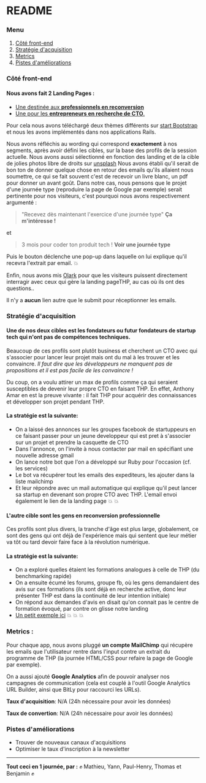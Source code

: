 # README

### Menu

 1. [Côté front-end](https://github.com/BenCmjn/landing-entrepreneur/blob/master/README.md#côté-front-end)
 2. [Stratégie d'acquisition](https://github.com/BenCmjn/landing-entrepreneur/blob/master/README.md#Acquisition)
 2. [Metrics](https://github.com/BenCmjn/landing-entrepreneur/blob/master/README.md#Metrics)
 4. [Pistes d'améliorations](https://github.com/BenCmjn/landing-entrepreneur/blob/master/README.md#pistes-daméliorations)

### Côté front-end

#### Nous avons fait 2 Landing Pages :
+ [Une destinée aux **professionnels en reconversion**](https://landing-thehackingproject.herokuapp.com/)
+ [Une pour les **entrepreneurs en recherche de CTO**.](https://thp-landing-entrepreneur.herokuapp.com/)

Pour cela nous avons téléchargé deux thèmes différents sur [start Bootstrap](https://startbootstrap.com/) et nous les avons implémentés dans nos applications Rails.

Nous avons réfléchis au wording qui correspond **exactement** à nos segments, après avoir défini les cibles, sur la base des profils de la session actuelle.
Nous avons aussi sélectionné en fonction des landing et de la cible de jolies photos libre de droits sur [unsplash](https://unsplash.com)
Nous avons établi qu'il serait de bon ton de donner quelque chose en retour des emails qu'ils allaient nous soumettre, ce qui se fait souvent c'est de recevoir un livre blanc, un pdf pour donner un avant goût. Dans notre cas, nous pensons que le projet d'une journée type (reproduire la page de Google par exemple) serait pertinente pour nos visiteurs, c'est pourquoi nous avons respectivement argumenté :
>"Recevez dès maintenant l'exercice d'une journée type"
> **Ça m'intéresse !**

et
>3 mois pour coder ton produit tech !
>**Voir une journée type**

Puis le bouton déclenche une pop-up dans laquelle on lui explique qu'il recevra l'extrait par email. :boom:

Enfin, nous avons mis [Olark](https://www.olark.com) pour que les visiteurs puissent directement interragir avec ceux qui gère la landing pageTHP, au cas où ils ont des questions..

Il n'y a **aucun** lien autre que le submit pour réceptionner les emails.


### Stratégie d'acquisition
#### Une de nos deux cibles est les fondateurs ou futur fondateurs de startup tech qui n'ont pas de compétences techniques.
Beaucoup de ces profils sont plutôt business et cherchent un CTO avec qui s'associer pour lancer leur projet mais ont du mal à les trouver et les convaincre.
_Il faut dire que les développeurs ne manquent pas de propositions et il est pas facile de les convaincre !_

Du coup, on a voulu attirer un max de profils comme ça qui seraient susceptibles de devenir leur propre CTO en faisant THP.
En effet, Anthony Amar en est la preuve vivante : il fait THP pour acquérir des connaissances et développer son projet pendant THP.
#### La stratégie est la suivante:
* On a laissé des annonces sur les groupes facebook de startuppeurs en ce faisant passer pour un jeune developpeur qui est pret à s'associer sur un projet et prendre la casquette de CTO
* Dans l'annonce, on l'invite à nous contacter par mail en spécifiant une nouvelle adresse gmail
* On lance notre bot que l'on a développé sur Ruby pour l'occasion (cf. les services)
* Le bot va récupérer tout les emails des expediteurs, les ajouter dans la liste mailchimp
* Et leur répondre avec un mail automatique qui explique qu'il peut lancer sa startup en devenant son propre CTO avec THP. L'email envoi également le lien de la landing page :boom: :boom:

#### L'autre cible sont les gens en reconversion professionnelle
Ces profils sont plus divers, la tranche d'âge est plus large, globalement, ce sont des gens qui ont déjà de l'expérience mais qui sentent que leur métier va tôt ou tard devoir faire face à la révolution numérique.
#### La stratégie est la suivante:
+ On a exploré quelles étaient les formations analogues à celle de THP (du benchmarking rapide)
+ On a ensuite écumé les forums, groupe fb, où les gens demandaient des avis sur ces formations (ils sont déjà en recherche active, donc leur présenter THP est dans la continuité de leur intention initiale)
+ On répond aux demandes d'avis en disait qu'on connait pas le centre de formation évoqué, par contre on glisse notre landing
+ [Un petit exemple ici](http://forums.studyrama.com/index.php?showtopic=78823#entry307662) :boom: :boom: :boom:


### Metrics :

Pour chaque app, nous avons pluggé **un compte MailChimp** qui récupère les emails que l'utilisateur rentre dans l'input contre un extrait du programme de THP (la journée HTML/CSS pour refaire la page de Google par exemple).

On a aussi ajouté **Google Analytics** afin de pouvoir analyser nos campagnes de communication (cela est couplé à l'outil Google Analytics URL Builder, ainsi que BitLy pour raccourci les URLs).



**Taux d'acquisition**: N/A (24h nécessaire pour avoir les données)

**Taux de convertion**: N/A (24h nécessaire pour avoir les données)


### Pistes d'améliorations

- Trouver de nouveaux canaux d'acquisitions
- Optimiser le taux d'inscription à la newsletter

----
**Tout ceci en 1 journée, par :**
:fist: Mathieu, Yann, Paul-Henry, Thomas et Benjamin :fist:
